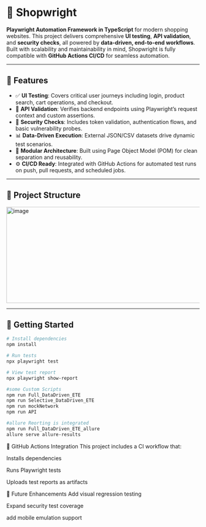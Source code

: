 # 🛒 Shopwright

**Playwright Automation Framework in TypeScript** for modern shopping websites. This project delivers comprehensive **UI testing**, **API validation**, and **security checks**, all powered by **data-driven, end-to-end workflows**. Built with scalability and maintainability in mind, Shopwright is fully compatible with **GitHub Actions CI/CD** for seamless automation.

---

## 🚀 Features

- ✅ **UI Testing**: Covers critical user journeys including login, product search, cart operations, and checkout.
- 🔌 **API Validation**: Verifies backend endpoints using Playwright’s request context and custom assertions.
- 🔐 **Security Checks**: Includes token validation, authentication flows, and basic vulnerability probes.
- 📊 **Data-Driven Execution**: External JSON/CSV datasets drive dynamic test scenarios.
- 🧱 **Modular Architecture**: Built using Page Object Model (POM) for clean separation and reusability.
- ⚙️ **CI/CD Ready**: Integrated with GitHub Actions for automated test runs on push, pull requests, and scheduled jobs.

---

## 📁 Project Structure  
<img width="737" height="251" alt="image" src="https://github.com/user-attachments/assets/95c5a16d-bce5-4c14-9a28-561de0a97572" />

---

## 🧪 Getting Started

```bash
# Install dependencies
npm install

# Run tests
npx playwright test

# View test report
npx playwright show-report

#some Custom Scripts
npm run Full_DataDriven_ETE
npm run Selective_DataDriven_ETE
npm run mockNetwork
npm run API

#allure Reorting is integrated
npm run Full_DataDriven_ETE_allure
allure serve allure-results
```
🔄 GitHub Actions Integration
This project includes a CI workflow that:

Installs dependencies

Runs Playwright tests

Uploads test reports as artifacts


📌 Future Enhancements
Add visual regression testing

Expand security test coverage

add mobile emulation support





